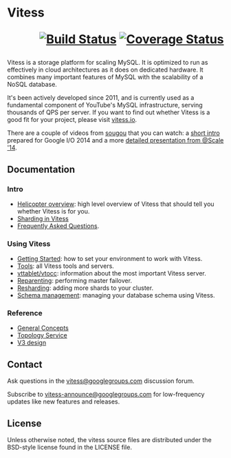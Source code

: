 # Vitess <p align="right">[![Build Status](https://travis-ci.org/youtube/vitess.svg?branch=master)](https://travis-ci.org/youtube/vitess/builds) [![Coverage Status](https://coveralls.io/repos/youtube/vitess/badge.png)](https://coveralls.io/r/youtube/vitess)</p>

Vitess is a storage platform for scaling MySQL.
It is optimized to run as effectively in cloud architectures as it does on dedicated hardware.
It combines many important features of MySQL with the scalability of a NoSQL database.

It's been actively developed since 2011, and is currently used as
a fundamental component of YouTube's MySQL infrastructure, serving thousands of
QPS per server. If you want to find out whether Vitess is a good fit for your
project, please visit [vitess.io](http://vitess.io).

There are a couple of videos from [sougou](https://github.com/sougou) that you can watch:
a [short intro](http://youtu.be/midJ6b1LkA0) prepared for Google I/O 2014
and a more [detailed presentation from @Scale '14](http://youtu.be/5yDO-tmIoXY).

## Documentation

### Intro
 * [Helicopter overview](http://vitess.io):
     high level overview of Vitess that should tell you whether Vitess is for you.
 * [Sharding in Vitess](http://vitess.io/doc/Sharding)
 * [Frequently Asked Questions](http://vitess.io/doc/FAQ).

### Using Vitess

 * [Getting Started](http://vitess.io/doc/GettingStarted):
     how to set your environment to work with Vitess.
 * [Tools](http://vitess.io/doc/Tools):
     all Vitess tools and servers.
 * [vttablet/vtocc](http://vitess.io/doc/vtocc):
     information about the most important Vitess server.
 * [Reparenting](http://vitess.io/doc/Reparenting):
     performing master failover.
 * [Resharding](http://vitess.io/doc/Resharding):
     adding more shards to your cluster.
 * [Schema management](http://vitess.io/doc/SchemaManagement):
     managing your database schema using Vitess.

### Reference

 * [General Concepts](http://vitess.io/doc/Concepts)
 * [Topology Service](http://vitess.io/doc/TopologyService)
 * [V3 design](http://vitess.io/doc/VTGateV3)

## Contact

Ask questions in the
[vitess@googlegroups.com](https://groups.google.com/forum/#!forum/vitess)
discussion forum.

Subscribe to
[vitess-announce@googlegroups.com](https://groups.google.com/forum/#!forum/vitess-announce)
for low-frequency updates like new features and releases.

## License

Unless otherwise noted, the vitess source files are distributed
under the BSD-style license found in the LICENSE file.
